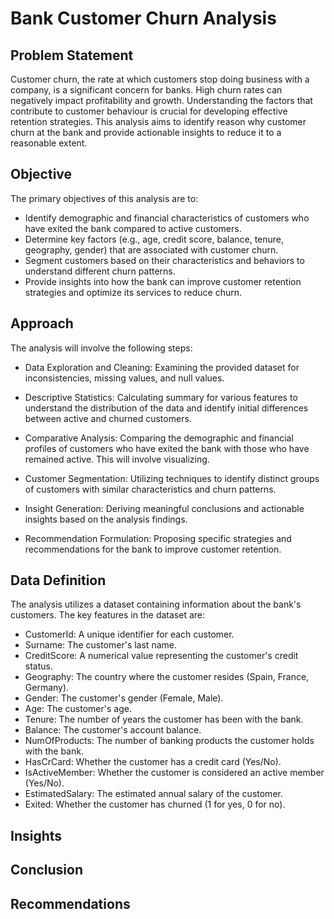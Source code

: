 # Bank Customer Churn Analysis

## Problem Statement

Customer churn, the rate at which customers stop doing business with a company, is a significant concern for banks. High churn rates can negatively impact profitability and growth. Understanding the factors that contribute to customer behaviour is crucial for developing effective retention strategies. This analysis aims to identify reason why customer churn at the bank and provide actionable insights to reduce it to a reasonable extent.

## Objective

The primary objectives of this analysis are to:

* Identify demographic and financial characteristics of customers who have exited the bank compared to active customers.
* Determine key factors (e.g., age, credit score, balance, tenure, geography, gender) that are associated with customer churn.
* Segment customers based on their characteristics and behaviors to understand different churn patterns.
* Provide insights into how the bank can improve customer retention strategies and optimize its services to reduce churn.

## Approach

The analysis will involve the following steps:

* Data Exploration and Cleaning: Examining the provided dataset for inconsistencies, missing values, and null values.
  
* Descriptive Statistics: Calculating summary for various features to understand the distribution of the data and identify initial differences between active and churned customers.
  
* Comparative Analysis: Comparing the demographic and financial profiles of customers who have exited the bank with those who have remained active. This will involve visualizing.
  
* Customer Segmentation: Utilizing techniques to identify distinct groups of customers with similar characteristics and churn patterns.
  
* Insight Generation: Deriving meaningful conclusions and actionable insights based on the analysis findings.
  
* Recommendation Formulation: Proposing specific strategies and recommendations for the bank to improve customer retention.

## Data Definition

The analysis utilizes a dataset containing information about the bank's customers. The key features in the dataset are:

* CustomerId: A unique identifier for each customer.
* Surname: The customer's last name.
* CreditScore: A numerical value representing the customer's credit status.
* Geography: The country where the customer resides (Spain, France, Germany).
* Gender: The customer's gender (Female, Male).
* Age: The customer's age.
* Tenure: The number of years the customer has been with the bank.
* Balance: The customer's account balance.
* NumOfProducts: The number of banking products the customer holds with the bank.
* HasCrCard: Whether the customer has a credit card (Yes/No).
* IsActiveMember: Whether the customer is considered an active member (Yes/No).
* EstimatedSalary: The estimated annual salary of the customer.
* Exited: Whether the customer has churned (1 for yes, 0 for no).

## Insights


## Conclusion


## Recommendations